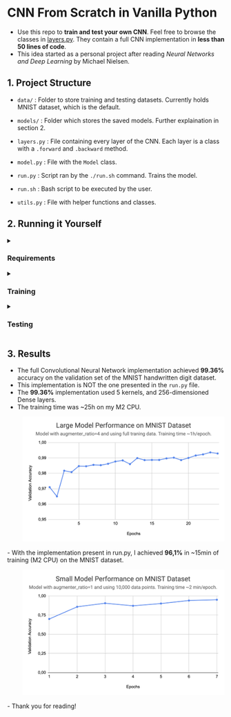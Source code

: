 # CNN From Scratch in Vanilla Python
- Use this repo to __train and test your own CNN__. Feel free to browse the classes in [layers.py](layers.py). They contain a full CNN implementation in __less than 50 lines of code__.
- This idea started as a personal project after reading <i>Neural Networks and Deep Learning</i> by Michael Nielsen.

## 1. Project Structure

- `data/` : Folder to store training and testing datasets. Currently holds MNIST dataset, which is the default.

- `models/` : Folder which stores the saved models. Further explaination in section 2.

- `layers.py` : File containing every layer of the CNN. Each layer is a class with a `.forward` and `.backward` method.

- `model.py` : File with the `Model` class.
  
- `run.py` : Script ran by the `./run.sh` command. Trains the model.
  
- `run.sh` : Bash script to be executed by the user.
  
- `utils.py` : File with helper functions and classes.

## 2. Running it Yourself
<details>
<summary> <h3>Requirements</h3> </summary>

- The only packaged used for the model is numpy. Other libraries are listed on `requirements.txt`.
- To setup and join a miniconda virtual environment, run on terminal:
```
conda create -n environment_name python=3.8
conda activate environment_name
```
- The requirements can be installed on a virtual environment with the command
```
pip install -r requirements.txt
```
- To run, install the necessary requirements and a image dataset (.csv format).
- There must be a training and a test files. The files must have the label as the first column, and the features as the remaining columns.
- You can download your image file in the data directory.
> **Note:** The training is only implemented on CPU (no torch, tensorflow or CUDA support).
> **Note:** Scipy is used for faster implementation of Correlation and Convolution. I also made fully numpy-based implementations. They work and are in the `functions.py` file. The scipy implementation is only being used due to efficiency gains in training.

</details>

<details>
<summary> <h3>Training</h3> </summary>
  
- To train a CNN on your image dataset, go into run.sh and set the flag to `--train` and choose the following arguments:
  - `--train_data` (full path to your training data file)                                      <b>[OPTIONAL]</b>
  - `--test_data` (full path to your test data file)                                           <b>[OPTIONAL]</b>
  - `--epochs` (number of full passes through training data @ traintime)                       <b>[OPTIONAL]</b>
  - `--batch_size` (size of the batch (number of images per batch))                            <b>[OPTIONAL]</b>
  - `--augmenter_ratio` (1 or 4, 1:ratio is how many times training dataset will be augmented) <b>[OPTIONAL]</b>
  - `--to_path` (path to .json file where model parameters will be stored for later use)       <b>[OPTIONAL]</b>
```
python3 run.py --train --train_data=path_to_train_data --test_data=path_to_test_data --to_path=name_of_json_that_will_store_model.json
```
- Run on terminal:
```
./run.sh
```
- Whenever you feel like the validation accuracy printed is good enough, you can kill the training at any time. This will NOT corrupt the model saved in the given .json file, and you may proceed to testing and using the model :).
> **Note:** If you want to alter layers/dimensions, do so in the `run.py` file, with the `.add(Layer)` method.

</details>

<details>
<summary> <h3>Testing</h3> </summary>

  - To test a CNN on your image dataset, go into run.sh and set the flag to `--test` and choose the following arguments:
  - `--test_data` (full path to your test data file) 
  - `--from_path` (path to file with model parameters to be loaded)
```
python3 run.py --test --test_data=path_to_test_data --from_path=name_of_json_with_model.json
```
- Run on terminal:
```
./run.sh
```
> **Note:** The accuracy score for these tests will usually be lower than the accuracy scores achieved with the training and validation sets.

</details>

## 3. Results
- The full Convolutional Neural Network implementation achieved <b>99.36%</b> accuracy on the validation set of the MNIST handwritten digit dataset.
- This implementation is NOT the one presented in the `run.py` file.
- The <b>99.36%</b> implementation used 5 kernels, and 256-dimensioned Dense layers.
- The training time was ~25h on my M2 CPU.
  
<p align="left", style="margin-left:35px;">
  <img src="assets/model_accuracy_large.png" width="900"/>
</p>
- With the implementation present in run.py, I achieved <b>96,1%</b> in ~15min of training (M2 CPU) on the MNIST dataset.

<p align="left", style="margin-left:35px;">
  <img src="assets/model_accuracy_small.png" width="900"/>
</p>
- Thank you for reading!


